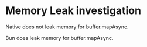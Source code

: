 # Memory Leak investigation

Native does not leak memory for buffer.mapAsync.

Bun does leak memory for buffer.mapAsync.
